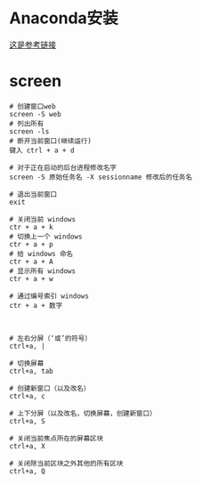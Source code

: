 # Anaconda安装
[这是参考链接](https://blog.csdn.net/qq_53564294/article/details/120535377)
# screen
```shell
# 创建窗口web
screen -S web
# 列出所有
screen -ls
# 断开当前窗口(继续运行)
键入 ctrl + a + d

# 对于正在启动的后台进程修改名字
screen -S 原始任务名 -X sessionname 修改后的任务名

# 退出当前窗口
exit

# 关闭当前 windows
ctr + a + k
# 切换上一个 windows
ctr + a + p
# 给 windows 命名
ctr + a + A
# 显示所有 windows
ctr + a + w

# 通过编号索引 windows
ctr + a + 数字



# 左右分屏（‘或’的符号）
ctrl+a, |

# 切换屏幕
ctrl+a, tab

# 创建新窗口（以及改名）
ctrl+a, c

# 上下分屏（以及改名，切换屏幕，创建新窗口）
ctrl+a, S

# 关闭当前焦点所在的屏幕区块
ctrl+a, X

# 关闭除当前区块之外其他的所有区块
ctrl+a, Q

```